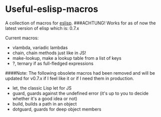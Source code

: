 # Useful-eslisp-macros
A collection of macros for [eslisp](https://github.com/anko/eslisp).
###ACHTUNG!
Works for as of now the latest version of elisp which is: 0.7.x

Current macros:
* vlambda, variadic lambdas
* chain, chain methods just like in JS!
* make-lookup, make a lookup table from a list of keys
* ?, ternary if as full-fledged expressions

####Note:
The following obsolete macros had been removed and will be updated for v0.7.x if I feel like it or if I need them in production.
* let, the classic Lisp let for JS
* guard, guards against the undefined error (it's up to you to decide whether it's a good idea or not)
* build, builds a path in an object
* dotguard, guards for deep object members
